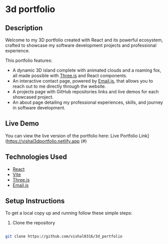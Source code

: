 # 3d portfolio

## Description

Welcome to my 3D portfolio created with React and its powerful ecosystem, crafted to showcase my software development projects and professional experience.

This portfolio features:
- A dynamic 3D island complete with animated clouds and a roaming fox, all made possible with [Three.js](https://threejs.org/) and React components.
- An interactive contact page, powered by [Email.js](https://www.emailjs.com/), that allows you to reach out to me directly through the website.
- A projects page with GitHub repositories links and live demos for each showcased project.
- An about page detailing my professional experiences, skills, and journey in software development.

## Live Demo

You can view the live version of the portfolio here: Live Portfolio Link](https://vishal3dportfolio.netlify.app (#)

## Technologies Used

- [React](https://reactjs.org/)
- [Vite](https://vitejs.dev/)
- [Three.js](https://threejs.org/)
- [Email.js](https://www.emailjs.com/)

## Setup Instructions

To get a local copy up and running follow these simple steps:

1. Clone the repository
```bash

git clone https://github.com/vishal0316/3d_portfolio


